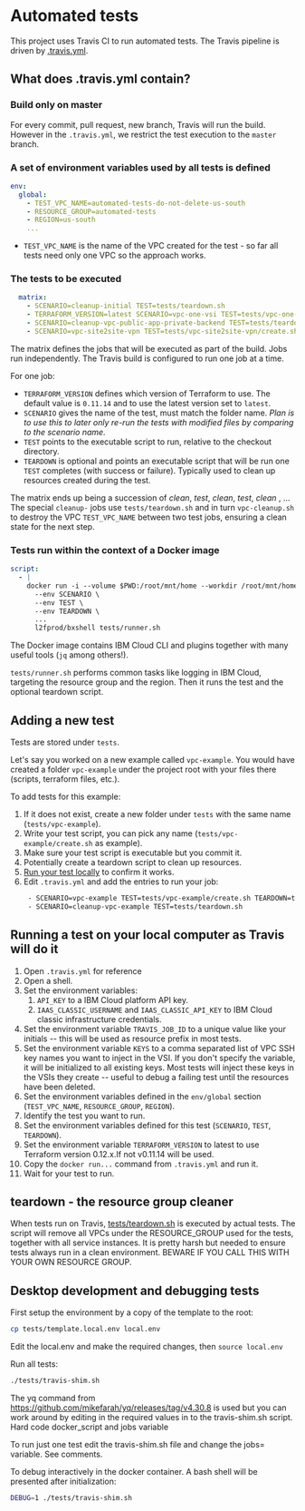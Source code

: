 # Automated tests

This project uses Travis CI to run automated tests. The Travis pipeline is driven by [.travis.yml](.travis.yml).

## What does .travis.yml contain?

### Build only on master

For every commit, pull request, new branch, Travis will run the build. However in the `.travis.yml`, we restrict the test execution to the `master` branch.

### A set of environment variables used by all tests is defined

```yml
env:
  global:
    - TEST_VPC_NAME=automated-tests-do-not-delete-us-south
    - RESOURCE_GROUP=automated-tests
    - REGION=us-south
    ...
```

* `TEST_VPC_NAME` is the name of the VPC created for the test - so far all tests need only one VPC so the approach works.

### The tests to be executed

```yml
  matrix:
    - SCENARIO=cleanup-initial TEST=tests/teardown.sh
    - TERRAFORM_VERSION=latest SCENARIO=vpc-one-vsi TEST=tests/vpc-one-vsi/create-with-terraform.sh
    - SCENARIO=cleanup-vpc-public-app-private-backend TEST=tests/teardown.sh
    - SCENARIO=vpc-site2site-vpn TEST=tests/vpc-site2site-vpn/create.sh TEARDOWN=tests/vpc-site2site-vpn/teardown.sh
```

The matrix defines the jobs that will be executed as part of the build. Jobs run independently. The Travis build is configured to run one job at a time.

For one job:
* `TERRAFORM_VERSION` defines which version of Terraform to use. The default value is `0.11.14` and to use the latest version set to `latest`.
* `SCENARIO` gives the name of the test, must match the folder name. _Plan is to use this to later only re-run the tests with modified files by comparing to the scenario name._
* `TEST` points to the executable script to run, relative to the checkout directory.
* `TEARDOWN` is optional and points an executable script that will be run one `TEST` completes (with success or failure). Typically used to clean up resources created during the test.

The matrix ends up being a succession of _clean_, _test_, _clean_, _test_, _clean_ , ... The special `cleanup-` jobs use `tests/teardown.sh` and in turn `vpc-cleanup.sh` to destroy the VPC `TEST_VPC_NAME` between two test jobs, ensuring a clean state for the next step.

### Tests run within the context of a Docker image

```yml
script:
  - |
    docker run -i --volume $PWD:/root/mnt/home --workdir /root/mnt/home \
      --env SCENARIO \
      --env TEST \
      --env TEARDOWN \
      ...
      l2fprod/bxshell tests/runner.sh
```

The Docker image contains IBM Cloud CLI and plugins together with many useful tools (`jq` among others!).

`tests/runner.sh` performs common tasks like logging in IBM Cloud, targeting the resource group and the region. Then it runs the test and the optional teardown script.

## Adding a new test

Tests are stored under `tests`.

Let's say you worked on a new example called `vpc-example`. You would have created a folder `vpc-example` under the project root with your files there (scripts, terraform files, etc.).

To add tests for this example:
1. If it does not exist, create a new folder under `tests` with the same name (`tests/vpc-example`).
1. Write your test script, you can pick any name (`tests/vpc-example/create.sh` as example).
1. Make sure your test script is executable but you commit it.
1. Potentially create a teardown script to clean up resources.
1. [Run your test locally](#runlocal) to confirm it works.
1. Edit `.travis.yml` and add the entries to run your job:
   ```sh
    - SCENARIO=vpc-example TEST=tests/vpc-example/create.sh TEARDOWN=tests/vpc-example/teardown.sh
    - SCENARIO=cleanup-vpc-example TEST=tests/teardown.sh
   ```

## <a name="runlocal"></a>Running a test on your local computer as Travis will do it

1. Open `.travis.yml` for reference
1. Open a shell.
1. Set the environment variables:
   1. `API_KEY` to a IBM Cloud platform API key.
   1. `IAAS_CLASSIC_USERNAME` and `IAAS_CLASSIC_API_KEY` to IBM Cloud classic infrastructure credentials.
1. Set the environment variable `TRAVIS_JOB_ID` to a unique value like your initials -- this will be used as resource prefix in most tests.
1. Set the environment variable `KEYS` to a comma separated list of VPC SSH key names you want to inject in the VSI. If you don't specify the variable, it will be initialized to all existing keys. Most tests will inject these keys in the VSIs they create -- useful to debug a failing test until the resources have been deleted.
1. Set the environment variables defined in the `env/global` section (`TEST_VPC_NAME`, `RESOURCE_GROUP`, `REGION`).
1. Identify the test you want to run.
1. Set the environment variables defined for this test (`SCENARIO`, `TEST`, `TEARDOWN`).
1. Set the environment variable `TERRAFORM_VERSION` to latest to use Terraform version 0.12.x.If not v0.11.14 will be used.
1. Copy the `docker run...` command from `.travis.yml` and run it.
1. Wait for your test to run.

## teardown - the resource group cleaner

When tests run on Travis, [tests/teardown.sh](tests/teardown.sh) is executed by actual tests. The script will remove all VPCs under the RESOURCE_GROUP used for the tests, together with all service instances. It is pretty harsh but needed to ensure tests always run in a clean environment. BEWARE IF YOU CALL THIS WITH YOUR OWN RESOURCE GROUP.

## Desktop development and debugging tests

First setup the environment by a copy of the template to the root:
```sh
cp tests/template.local.env local.env
```

Edit the local.env and make the required changes, then `source local.env`

Run all tests:

```sh
./tests/travis-shim.sh
```

The yq command from https://github.com/mikefarah/yq/releases/tag/v4.30.8 is used but you can work around by editing in the required values in to the travis-shim.sh script.  Hard code docker_script and jobs variable

To run just one test edit the travis-shim.sh file and change the jobs= variable.  See comments.

To debug interactively in the docker container.  A bash shell will be presented after initialization:

```sh
DEBUG=1 ./tests/travis-shim.sh
```



